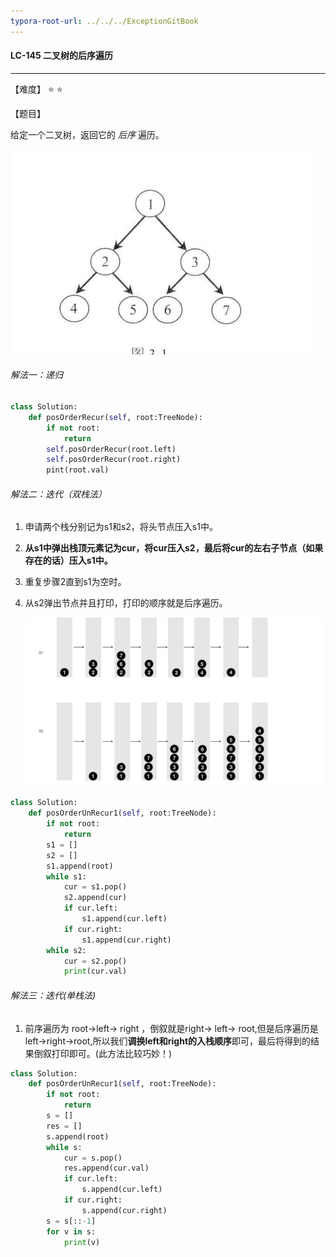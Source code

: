 ```yaml
---
typora-root-url: ../../../ExceptionGitBook
---
```


#### LC-145 二叉树的后序遍历

------

【难度】 ⭐ ⭐ 

【题目】 

给定一个二叉树，返回它的 *后序* 遍历。

![](/Img/WechatIMG30.jpeg)



###### 解法一：递归

```python
class Solution:
    def posOrderRecur(self, root:TreeNode):
        if not root:
            return
        self.posOrderRecur(root.left)
        self.posOrderRecur(root.right)
        pint(root.val)
```



###### 解法二：迭代（双栈法）

1.  申请两个栈分别记为s1和s2，将头节点压入s1中。

2.  **从s1中弹出栈顶元素记为cur，将cur压入s2，最后将cur的左右子节点（如果存在的话）压入s1中。**

3.  重复步骤2直到s1为空时。

4.  从s2弹出节点并且打印，打印的顺序就是后序遍历。

    ![二叉树的后序遍历-双栈.001](/Img/二叉树的后序遍历-双栈.001.jpeg)

```python
class Solution:
    def posOrderUnRecur1(self, root:TreeNode):
        if not root:
            return
        s1 = []
        s2 = []
        s1.append(root)
        while s1:
            cur = s1.pop()
            s2.append(cur)
            if cur.left:
                s1.append(cur.left)
            if cur.right:
                s1.append(cur.right)
        while s2:
            cur = s2.pop()
            print(cur.val)
```



###### 解法三：迭代(单栈法)

1.  前序遍历为 root->left-> right ，倒叙就是right-> left-> root,但是后序遍历是left->right->root,所以我们**调换left和right的入栈顺序**即可，最后将得到的结果倒叙打印即可。(此方法比较巧妙！)

```python
class Solution:
    def posOrderUnRecur1(self, root:TreeNode):
        if not root:
            return
        s = []
        res = []
        s.append(root)
        while s:
            cur = s.pop()
            res.append(cur.val)
            if cur.left:
                s.append(cur.left)
            if cur.right:
                s.append(cur.right)
        s = s[::-1]
        for v in s:
            print(v)
        
```

